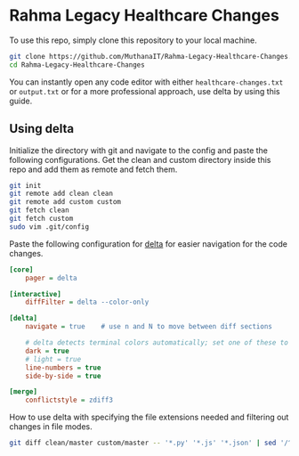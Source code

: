 # Rahma Legacy Healthcare Changes
To use this repo, simply clone this repository to your local machine.
```bash
git clone https://github.com/MuthanaIT/Rahma-Legacy-Healthcare-Changes.git
cd Rahma-Legacy-Healthcare-Changes
```
You can instantly open any code editor with either `healthcare-changes.txt` or `output.txt` or for a more professional approach, use delta by using this guide.

## Using delta
Initialize the directory with git and navigate to the config and paste the following configurations. Get the clean and custom directory inside this repo and add them as remote and fetch them. 
```bash
git init
git remote add clean clean
git remote add custom custom
git fetch clean
git fetch custom
sudo vim .git/config
```
Paste the following configuration for [delta](https://dandavison.github.io/delta/introduction.html) for easier navigation for the code changes.
```ini
[core]
    pager = delta

[interactive]
    diffFilter = delta --color-only

[delta]
    navigate = true    # use n and N to move between diff sections

    # delta detects terminal colors automatically; set one of these to disable auto-detection
    dark = true
    # light = true
    line-numbers = true
    side-by-side = true

[merge]
    conflictstyle = zdiff3
```
How to use delta with specifying the file extensions needed and filtering out changes in file modes.
```bash
git diff clean/master custom/master -- '*.py' '*.js' '*.json' | sed '/^diff --git a\/.* b\/.*/{N;N;d;}' | delta
```
